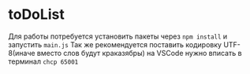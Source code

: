 # toDoList
Для работы потребуется установить пакеты через `npm install` и запустить `main.js`
Так же рекомендуется поставить кодировку UTF-8(иначе вместо слов будут краказябры) на VSCode нужно вписать в терминал `chcp 65001`